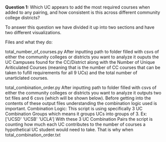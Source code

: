 **Question 1:** Which UC appears to add the most required courses when added to any pairing, and how consistent is this across different community college districts?

To answer this question we have divided it up into two sections and have two different visualizations. 

Files and what they do:

total_number_of_courses.py
    After inputting path to folder filled with csvs of either the community colleges or districts you want to analyze it ouputs the UC Campuses found for the CC/District along with the Number of Unique Ariticulated Courses (meaning that is the number of CC courses that can be taken to fufill requirements for all 9 UCs) and the total number of unarticlated courses.

total_combination_order.py
    After inputting path to folder filled with csvs of either the community colleges or districts you want to analyze it outputs two txt files and 6 csvs (which will be shown below). Before getting into the contents of these output files understanding the combination logic used is important. 
        Combination Logic:
            This script is using specifically 3 UC Combination Groups which means it groups UCs into groups of 3.
                Ex: ['UCSD' 'UCSB' 'UCLA']
            With these 3 UC Combination Pairs the script is counting how much each UC contributes to the number of courses a hypothetical UC student would need to take. That is why when 
        total_combination_order.txt
